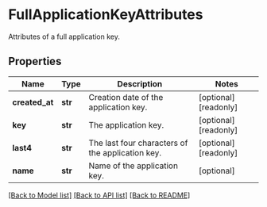 # FullApplicationKeyAttributes

Attributes of a full application key.
## Properties
Name | Type | Description | Notes
------------ | ------------- | ------------- | -------------
**created_at** | **str** | Creation date of the application key. | [optional] [readonly] 
**key** | **str** | The application key. | [optional] [readonly] 
**last4** | **str** | The last four characters of the application key. | [optional] [readonly] 
**name** | **str** | Name of the application key. | [optional] 

[[Back to Model list]](README.md#documentation-for-models) [[Back to API list]](README.md#documentation-for-api-endpoints) [[Back to README]](README.md)


